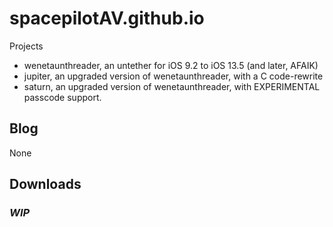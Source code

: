 # spacepilotAV.github.io
Projects
- wenetaunthreader, an untether for iOS 9.2 to iOS 13.5 (and later, AFAIK)
- jupiter, an upgraded version of wenetaunthreader, with a C code-rewrite
- saturn, an upgraded version of wenetaunthreader, with EXPERIMENTAL passcode support. 

## Blog
None

## Downloads
### ***WIP***
